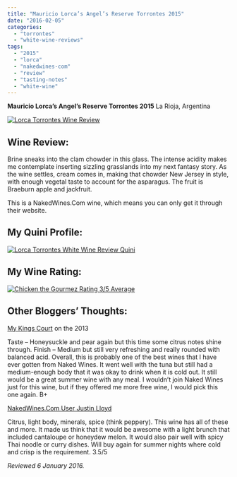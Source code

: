 ```yaml
---
title: "Mauricio Lorca’s Angel’s Reserve Torrontes 2015"
date: "2016-02-05"
categories: 
  - "torrontes"
  - "white-wine-reviews"
tags: 
  - "2015"
  - "lorca"
  - "nakedwines-com"
  - "review"
  - "tasting-notes"
  - "white-wine"
---
```


**Mauricio Lorca’s Angel’s Reserve Torrontes 2015** La Rioja, Argentina

[![Lorca Torrontes Wine Review](http://s3.amazonaws.com/thegourmez-wpmedia/2016/02/Lorca-Torrontes-334x500.jpg)](http://s3.amazonaws.com/thegourmez-wpmedia/2016/02/Lorca-Torrontes.jpg)

## **Wine Review:**

Brine sneaks into the clam chowder in this glass. The intense acidity makes me contemplate inserting sizzling grasslands into my next fantasy story. As the wine settles, cream comes in, making that chowder New Jersey in style, with enough vegetal taste to account for the asparagus. The fruit is Braeburn apple and jackfruit.

This is a NakedWines.Com wine, which means you can only get it through their website.

## **My Quini Profile:**

[![Lorca Torrontes White Wine Review Quini](http://s3.amazonaws.com/thegourmez-wpmedia/2016/02/Lorca-Torrontes-Quini.jpg)](http://s3.amazonaws.com/thegourmez-wpmedia/2016/02/Lorca-Torrontes-Quini.jpg)

## **My Wine Rating:**

[![Chicken the Gourmez Rating 3/5 Average](http://s3.amazonaws.com/thegourmez-wpmedia/2009/02/rating_chicken11.gif)](http://s3.amazonaws.com/thegourmez-wpmedia/2009/02/rating_chicken11.gif)

## **Other Bloggers’ Thoughts:**

[My Kings Court](http://mykingscourt.com/tag/white-wine/) on the 2013

Taste – Honeysuckle and pear again but this time some citrus notes shine through. Finish – Medium but still very refreshing and really rounded with balanced acid. Overall, this is probably one of the best wines that I have ever gotten from Naked Wines. It went well with the tuna but still had a medium-enough body that it was okay to drink when it is cold out. It still would be a great summer wine with any meal. I wouldn’t join Naked Wines just for this wine, but if they offered me more free wine, I would pick this one again. B+

[NakedWines.Com User Justin Lloyd](https://us.nakedwines.com/wines/mauricio-lorca-angels-selection-torrontes-2015.htm)

Citrus, light body, minerals, spice (think peppery). This wine has all of these and more. It made us think that it would be awesome with a light brunch that included cantaloupe or honeydew melon. It would also pair well with spicy Thai noodle or curry dishes. Will buy again for summer nights where cold and crisp is the requirement. 3.5/5

_Reviewed 6 January 2016._
